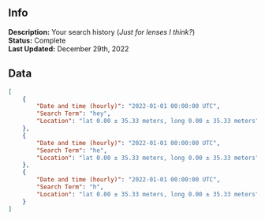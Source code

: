 ## Info
**Description:** Your search history (_Just for lenses I think?_)\
**Status:** Complete\
**Last Updated:** December 29th, 2022

## Data
```json
[
    {
        "Date and time (hourly)": "2022-01-01 00:00:00 UTC",
        "Search Term": "hey",
        "Location": "lat 0.00 ± 35.33 meters, long 0.00 ± 35.33 meters"
    },
    {
        "Date and time (hourly)": "2022-01-01 00:00:00 UTC",
        "Search Term": "he",
        "Location": "lat 0.00 ± 35.33 meters, long 0.00 ± 35.33 meters"
    },
    {
        "Date and time (hourly)": "2022-01-01 00:00:00 UTC",
        "Search Term": "h",
        "Location": "lat 0.00 ± 35.33 meters, long 0.00 ± 35.33 meters"
    }
]
```